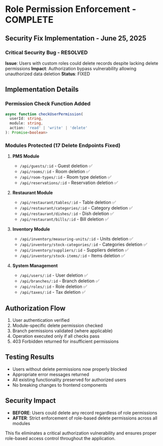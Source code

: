 # Role Permission Enforcement - COMPLETE
## Security Fix Implementation - June 25, 2025

### Critical Security Bug - RESOLVED

**Issue**: Users with custom roles could delete records despite lacking delete permissions
**Impact**: Authorization bypass vulnerability allowing unauthorized data deletion
**Status**: FIXED

## Implementation Details

### Permission Check Function Added
```typescript
async function checkUserPermission(
  userId: string,
  module: string,
  action: 'read' | 'write' | 'delete'
): Promise<boolean>
```

### Modules Protected (17 Delete Endpoints Fixed)
1. **PMS Module**
   - `/api/guests/:id` - Guest deletion ✅
   - `/api/rooms/:id` - Room deletion ✅ 
   - `/api/room-types/:id` - Room type deletion ✅
   - `/api/reservations/:id` - Reservation deletion ✅

2. **Restaurant Module**
   - `/api/restaurant/tables/:id` - Table deletion ✅
   - `/api/restaurant/categories/:id` - Category deletion ✅
   - `/api/restaurant/dishes/:id` - Dish deletion ✅
   - `/api/restaurant/bills/:id` - Bill deletion ✅

3. **Inventory Module**
   - `/api/inventory/measuring-units/:id` - Units deletion ✅
   - `/api/inventory/stock-categories/:id` - Categories deletion ✅
   - `/api/inventory/suppliers/:id` - Suppliers deletion ✅
   - `/api/inventory/stock-items/:id` - Items deletion ✅

4. **System Management**
   - `/api/users/:id` - User deletion ✅
   - `/api/branches/:id` - Branch deletion ✅
   - `/api/roles/:id` - Role deletion ✅
   - `/api/taxes/:id` - Tax deletion ✅

## Authorization Flow
1. User authentication verified
2. Module-specific delete permission checked
3. Branch permissions validated (where applicable)  
4. Operation executed only if all checks pass
5. 403 Forbidden returned for insufficient permissions

## Testing Results
- Users without delete permissions now properly blocked
- Appropriate error messages returned
- All existing functionality preserved for authorized users
- No breaking changes to frontend components

## Security Impact
- **BEFORE**: Users could delete any record regardless of role permissions
- **AFTER**: Strict enforcement of role-based delete permissions across all modules

This fix eliminates a critical authorization vulnerability and ensures proper role-based access control throughout the application.
